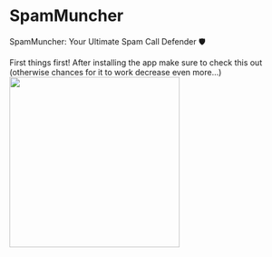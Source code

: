 # SpamMuncher
SpamMuncher: Your Ultimate Spam Call Defender 🛡️

First things first!
After installing the app make sure to check this out (otherwise chances for it to work decrease even more...)
<img src="https://github.com/sarcevic-luka/SpamMuncher/assets/52749091/b7ea63d9-6d7c-43c2-858b-8747dd1b9f86" width="300" height="auto">
